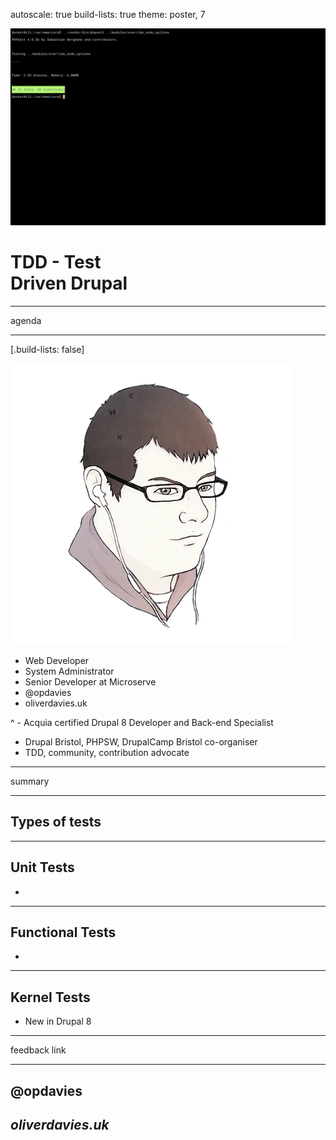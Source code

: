 autoscale: true
build-lists: true
theme: poster, 7

![](title.png)

# TDD - Test <br>Driven Drupal

---

agenda

---

[.build-lists: false]

![right](../../me-phpnw2.png)

- Web Developer
- System Administrator
- Senior Developer at Microserve
- @opdavies
- oliverdavies.uk

^ - Acquia certified Drupal 8 Developer and Back-end Specialist
- Drupal Bristol, PHPSW, DrupalCamp Bristol co-organiser
- TDD, community, contribution advocate

---

summary

---

## Types of tests

---

## Unit Tests

-

---

## Functional Tests

-

---

## Kernel Tests

- New in Drupal 8

---

feedback link

---

## @opdavies
## *oliverdavies.uk*
